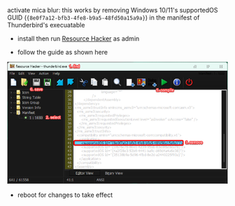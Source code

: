 activate mica blur:
this works by removing Windows 10/11's supportedOS GUID (`{8e0f7a12-bfb3-4fe8-b9a5-48fd50a15a9a}`) in the manifest of Thunderbird's execuatable

- install then run [Resource Hacker](http://angusj.com/resourcehacker/) as admin

- follow the guide as shown here

![](mica-guide.png)

- reboot for changes to take effect